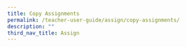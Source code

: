 ```yaml
---
title: Copy Assignments
permalink: /teacher-user-guide/assign/copy-assignments/
description: ""
third_nav_title: Assign
---
```

